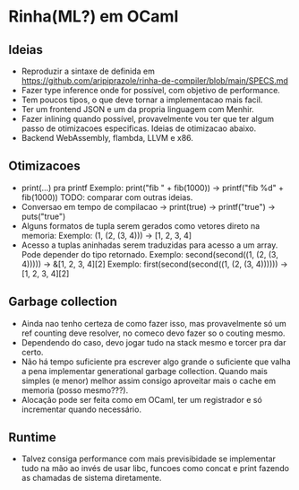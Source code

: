 # Rinha(ML?) em OCaml

## Ideias

- Reproduzir a sintaxe de definida em https://github.com/aripiprazole/rinha-de-compiler/blob/main/SPECS.md
- Fazer type inference onde for possível, com objetivo de performance.
- Tem poucos tipos, o que deve tornar a implementacao mais facil.
- Ter um frontend JSON e um da propria linguagem com Menhir.
- Fazer inlining quando possível, provavelmente vou ter que ter algum passo de otimizacoes especificas. Ideias de otimizacao abaixo.
- Backend WebAssembly, flambda, LLVM e x86.

## Otimizacoes

- print(...) pra printf
  Exemplo: print("fib " + fib(1000)) -> printf("fib %d" + fib(1000))
  TODO: comparar com outras ideias.
- Conversao em tempo de compilacao -> print(true) -> printf("true") -> puts("true")
- Alguns formatos de tupla serem gerados como vetores direto na memoria:
  Exemplo: (1, (2, (3, 4))) -> [1, 2, 3, 4]
- Acesso a tuplas aninhadas serem traduzidas para acesso a um array. Pode depender do tipo retornado.
  Exemplo: second(second((1, (2, (3, 4))))) -> &[1, 2, 3, 4][2]
  Exemplo: first(second(second((1, (2, (3, 4)))))) -> [1, 2, 3, 4][2]

## Garbage collection

- Ainda nao tenho certeza de como fazer isso, mas provavelmente só um ref counting deve resolver, no comeco devo fazer so o couting mesmo.
- Dependendo do caso, devo jogar tudo na stack mesmo e torcer pra dar certo.
- Não há tempo suficiente pra escrever algo grande o suficiente que valha a pena implementar generational garbage collection. Quando mais simples (e menor) melhor assim consigo aproveitar mais o cache em memoria (posso mesmo???).
- Alocação pode ser feita como em OCaml, ter um registrador e só incrementar quando necessário.

## Runtime

- Talvez consiga performance com mais previsibidade se implementar tudo na mão ao invés de usar libc, funcoes como concat e print fazendo as chamadas de sistema diretamente.
